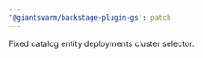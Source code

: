 ```yaml
---
'@giantswarm/backstage-plugin-gs': patch
---
```


Fixed catalog entity deployments cluster selector.
